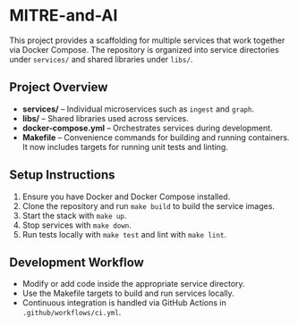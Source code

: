 # MITRE-and-AI

This project provides a scaffolding for multiple services that work together via Docker Compose. The repository is organized into service directories under `services/` and shared libraries under `libs/`.

## Project Overview

- **services/** – Individual microservices such as `ingest` and `graph`.
- **libs/** – Shared libraries used across services.
- **docker-compose.yml** – Orchestrates services during development.
- **Makefile** – Convenience commands for building and running containers.
  It now includes targets for running unit tests and linting.

## Setup Instructions

1. Ensure you have Docker and Docker Compose installed.
2. Clone the repository and run `make build` to build the service images.
3. Start the stack with `make up`.
4. Stop services with `make down`.
5. Run tests locally with `make test` and lint with `make lint`.

## Development Workflow

- Modify or add code inside the appropriate service directory.
- Use the Makefile targets to build and run services locally.
- Continuous integration is handled via GitHub Actions in `.github/workflows/ci.yml`.

